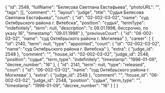 {
    "id": 2548,
    "fullName": "Белясова Светлана Евстафьева",
    "photoURL": "",
    "tags": [],
    "comment": "",
    "layout": "judge",
    "title": "Судья Белясова Светлана Евстафьева",
    "court": {
        "id": "02-002-03-02",
        "name": "суд Октябрьского района г. Витебска",
        "position": "судья",
        "termType": "indefinitely",
        "term": null,
        "description": "c 09.01.1998, бессрочно, по указу 16",
        "timestamp": "09.01.1998"
    },
    "previousCourt": {
        "id": "06-002-03-02",
        "name": "суд Октябрьского района г. Могилева"
    },
    "career": [
        {
            "id": 2140,
            "term": null,
            "type": "appointed",
            "court": {
                "id": "02-002-03-02",
                "name": "суд Октябрьского района г. Витебска"
            },
            "extra": {
                "judge_id": 2548
            },
            "comment": "",
            "house_id": "02-002-03-02",
            "judge_id": 2548,
            "position": "судья",
            "term_type": "indefinitely",
            "timestamp": "1998-01-09",
            "decree_number": "16"
        },
        {
            "id": 2141,
            "term": null,
            "type": "released",
            "court": {
                "id": "06-002-03-02",
                "name": "суд Октябрьского района г. Могилева"
            },
            "extra": {
                "judge_id": 2548
            },
            "comment": "",
            "house_id": "06-002-03-02",
            "judge_id": 2548,
            "position": "судья",
            "term_type": "",
            "timestamp": "1998-01-09",
            "decree_number": "16"
        }
    ]
}